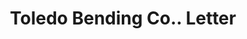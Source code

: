 ---
doi: 10.7916/D8QV4ZNS
date_other: '1913'
date_other_textual: '1913'
form: correspondence
genre:
- Letters (correspondence)
name:
- Toledo Bending Co.
object_in_context_url: https://biggert.cul.columbia.edu/items/view/ave_biggert_01335
subject_hierarchical_geographic:
- Toledo, Ohio, United States
subject_name:
- Toledo Bending Co.
title: Toledo Bending Co.. Letter
sort_title: Toledo Bending Co.. Letter
call_number: ave_biggert_01335
coordinates:
- 41.66555555555556,-83.57527777777777
pid: ave_biggert_01335
identifiers: ave_biggert_01335
canvas_id: ldpd:396597
permalink: "/items/ave_biggert_01335/"
layout: iiif-image-page
---